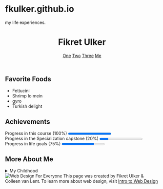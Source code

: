 # fkulker.github.io
my life experiences.
<!DOCTYPE html>
<html lang="en">
<head>
    <meta charset="UTF-8">
    <title>Final Project</title>
</head>
<body>
    <header>
        <h1>Fikret Ulker</h1>
        <nav>
            <a href = "one">One</a>
            <a href = "two">Two</a>
            <a href = "three">Three</a>
            <a href = "Me">Me</a><br>
    </nav>
    </header>
    <section>
        <h2>Favorite Foods</h2>
        <ul>
            <li>Fettucini</li>
            <li>Shrimp lo mein</li>
            <li>gyro</li>
            <li>Turkish delight</li>
        </ul>
    </section>
    <section>
        <h2>Achievements</h2>
        Progress in this course (100%)
        <progress value="100" max="100"></progress>
        <br>
        Progress in the Specialization capstone (20%)
        <progress value="20" max="100"></progress>
        <br>
        Progress in life goals (75%)
        <progress value="75" max="100"></progress>
    </section>
    <section>
        <h2>More About Me</h2>
        <details>
            <summary>My Childhood</summary>I grew up in Antalya/Turkey. The city was like Miami i really miss my City.
        </details>
    </section>
    <footer>
        <img src="http://www.intro-webdesign.com/images/newlogo.png" alt="Web Design For Everyone">
        This page was created by Fikret Ulker &amp; Colleen van Lent.
        To learn more about web design, visit
        <a href="http://www.intro-webdesign.com/">Intro to Web Design</a>
    </footer>
</body>
</html>
